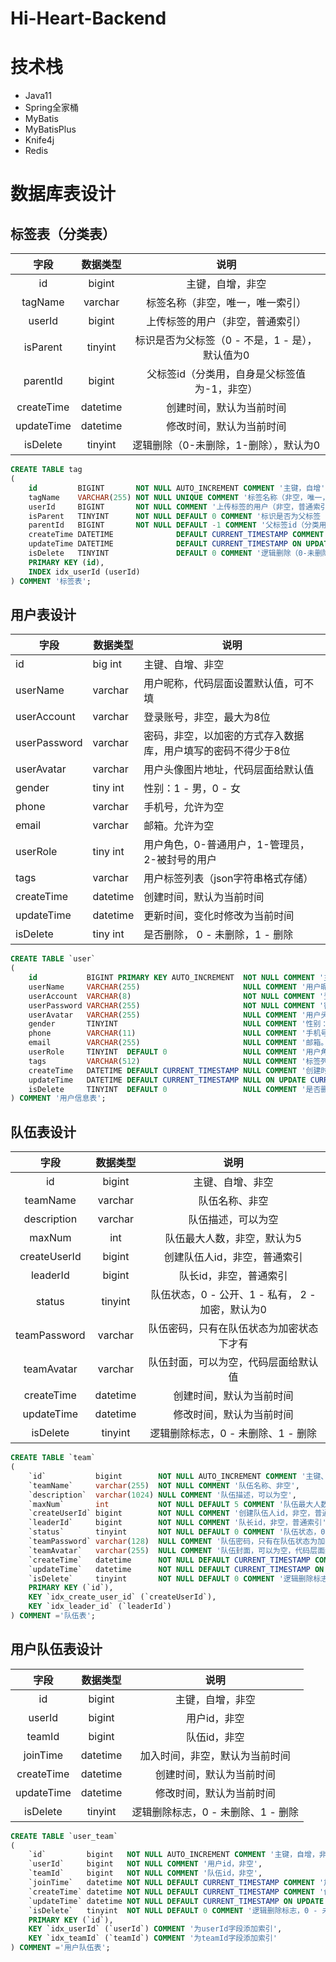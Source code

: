 # Hi-Heart-Backend

# 技术栈

- Java11
- Spring全家桶
- MyBatis
- MyBatisPlus
- Knife4j
- Redis

# 数据库表设计

## 标签表（分类表）

|     字段     |   数据类型   |              说明              |
|:----------:|:--------:|:----------------------------:|
|     id     |  bigint  |           主键，自增，非空           |
|  tagName   | varchar  |       标签名称（非空，唯一，唯一索引）       |
|   userId   |  bigint  |       上传标签的用户（非空，普通索引）       |
|  isParent  | tinyint  | 标识是否为父标签（0 - 不是，1 - 是），默认值为0 |
|  parentId  |  bigint  |   父标签id（分类用，自身是父标签值为-1，非空）   |
| createTime | datetime |         创建时间，默认为当前时间         |
| updateTime | datetime |         修改时间，默认为当前时间         |
|  isDelete  | tinyint  |    逻辑删除（0-未删除，1-删除），默认为0     |

```sql
CREATE TABLE tag
(
    id         BIGINT       NOT NULL AUTO_INCREMENT COMMENT '主键，自增',
    tagName    VARCHAR(255) NOT NULL UNIQUE COMMENT '标签名称（非空，唯一，唯一索引）',
    userId     BIGINT       NOT NULL COMMENT '上传标签的用户（非空，普通索引）',
    isParent   TINYINT      NOT NULL DEFAULT 0 COMMENT '标识是否为父标签（0 - 不是，1 - 是），默认值为0',
    parentId   BIGINT       NOT NULL DEFAULT -1 COMMENT '父标签id（分类用，自身是父标签值为-1，非空）',
    createTime DATETIME              DEFAULT CURRENT_TIMESTAMP COMMENT '创建时间，默认为当前时间',
    updateTime DATETIME              DEFAULT CURRENT_TIMESTAMP ON UPDATE CURRENT_TIMESTAMP COMMENT '修改时间，默认为当前时间',
    isDelete   TINYINT               DEFAULT 0 COMMENT '逻辑删除（0-未删除，1-删除），默认为0',
    PRIMARY KEY (id),
    INDEX idx_userId (userId)
) COMMENT '标签表';
```

## 用户表设计

| 字段           | 数据类型     | 说明                              |
|--------------|----------|---------------------------------|
| id           | big int  | 主键、自增、非空                        |
| userName     | varchar  | 用户昵称，代码层面设置默认值，可不填              |
| userAccount  | varchar  | 登录账号，非空，最大为8位                   |
| userPassword | varchar  | 密码，非空，以加密的方式存入数据库，用户填写的密码不得少于8位 |
| userAvatar   | varchar  | 用户头像图片地址，代码层面给默认值               |
| gender       | tiny int | 性别：1 - 男，0 - 女                  |
| phone        | varchar  | 手机号，允许为空                        |
| email        | varchar  | 邮箱。允许为空                         |
| userRole     | tiny int | 用户角色，0-普通用户，1-管理员，2-被封号的用户      |
| tags         | varchar  | 用户标签列表（json字符串格式存储）             |
| createTime   | datetime | 创建时间，默认为当前时间                    |
| updateTime   | datetime | 更新时间，变化时修改为当前时间                 |
| isDelete     | tiny int | 是否删除， 0 - 未删除，1 - 删除            |

```sql
CREATE TABLE `user`
(
    id           BIGINT PRIMARY KEY AUTO_INCREMENT  NOT NULL COMMENT '主键、自增、非空',
    userName     VARCHAR(255)                       NULL COMMENT '用户昵称，代码层面设置默认值，可不填',
    userAccount  VARCHAR(8)                         NOT NULL COMMENT '登录账号，非空，最大为8位',
    userPassword VARCHAR(255)                       NOT NULL COMMENT '密码，非空，以加密的方式存入数据库，用户填写的密码不得少于8位',
    userAvatar   VARCHAR(255)                       NULL COMMENT '用户头像图片地址，代码层面给默认值',
    gender       TINYINT                            NULL COMMENT '性别：1 - 男，0 - 女',
    phone        VARCHAR(11)                        NULL COMMENT '手机号，允许为空',
    email        VARCHAR(255)                       NULL COMMENT '邮箱。允许为空',
    userRole     TINYINT  DEFAULT 0                 NULL COMMENT '用户角色，0-普通用户，1-管理员，2-被封号的用户',
    tags         VARCHAR(512)                       NULL COMMENT '标签列表',
    createTime   DATETIME DEFAULT CURRENT_TIMESTAMP NULL COMMENT '创建时间，默认为当前时间',
    updateTime   DATETIME DEFAULT CURRENT_TIMESTAMP NULL ON UPDATE CURRENT_TIMESTAMP COMMENT '更新时间，变化时修改为当前时间',
    isDelete     TINYINT  DEFAULT 0                 NULL COMMENT '是否删除，0 - 未删除，1 - 删除'
) COMMENT '用户信息表';

```

## 队伍表设计

|      字段      |   数据类型   |               说明                |
|:------------:|:--------:|:-------------------------------:|
|      id      |  bigint  |            主键、自增、非空             |
|   teamName   | varchar  |             队伍名称、非空             |
| description  | varchar  |            队伍描述，可以为空            |
|    maxNum    |   int    |         队伍最大人数，非空，默认为5          |
| createUserId |  bigint  |         创建队伍人id，非空，普通索引         |
|   leaderId   |  bigint  |          队长id，非空，普通索引           |
|    status    | tinyint  | 队伍状态，0 - 公开、1 - 私有， 2 - 加密，默认为0 |
| teamPassword | varchar  |      队伍密码，只有在队伍状态为加密状态下才有       |
|  teamAvatar  | varchar  |       队伍封面，可以为空，代码层面给默认值        |
|  createTime  | datetime |          创建时间，默认为当前时间           |
|  updateTime  | datetime |          修改时间，默认为当前时间           |
|   isDelete   | tinyint  |      逻辑删除标志，0 - 未删除、1 - 删除      |

```sql
CREATE TABLE `team`
(
    `id`           bigint        NOT NULL AUTO_INCREMENT COMMENT '主键、自增、非空',
    `teamName`     varchar(255)  NOT NULL COMMENT '队伍名称、非空',
    `description`  varchar(1024) NULL COMMENT '队伍描述，可以为空',
    `maxNum`       int           NOT NULL DEFAULT 5 COMMENT '队伍最大人数，非空，默认为5',
    `createUserId` bigint        NOT NULL COMMENT '创建队伍人id，非空，普通索引',
    `leaderId`     bigint        NOT NULL COMMENT '队长id，非空，普通索引',
    `status`       tinyint       NOT NULL DEFAULT 0 COMMENT '队伍状态，0 - 公开、1 - 私有，2 - 加密，默认为0',
    `teamPassword` varchar(128)  NULL COMMENT '队伍密码，只有在队伍状态为加密状态下才有',
    `teamAvatar`   varchar(255)  NULL COMMENT '队伍封面，可以为空，代码层面给默认值',
    `createTime`   datetime      NOT NULL DEFAULT CURRENT_TIMESTAMP COMMENT '创建时间，默认为当前时间',
    `updateTime`   datetime      NOT NULL DEFAULT CURRENT_TIMESTAMP ON UPDATE CURRENT_TIMESTAMP COMMENT '修改时间，默认为当前时间',
    `isDelete`     tinyint       NOT NULL DEFAULT 0 COMMENT '逻辑删除标志，0 - 未删除、1 - 删除',
    PRIMARY KEY (`id`),
    KEY `idx_create_user_id` (`createUserId`),
    KEY `idx_leader_id` (`leaderId`)
) COMMENT ='队伍表';

```

## 用户队伍表设计

|     字段     |   数据类型   |          说明           |
|:----------:|:--------:|:---------------------:|
|     id     |  bigint  |       主键，自增，非空        |
|   userId   |  bigint  |        用户id，非空        |
|   teamId   |  bigint  |        队伍id，非空        |
|  joinTime  | datetime |    加入时间，非空，默认为当前时间    |
| createTime | datetime |     创建时间，默认为当前时间      |
| updateTime | datetime |     修改时间，默认为当前时间      |
|  isDelete  | tinyint  | 逻辑删除标志，0 - 未删除、1 - 删除 |

```sql
CREATE TABLE `user_team`
(
    `id`         bigint   NOT NULL AUTO_INCREMENT COMMENT '主键，自增，非空',
    `userId`     bigint   NOT NULL COMMENT '用户id，非空',
    `teamId`     bigint   NOT NULL COMMENT '队伍id，非空',
    `joinTime`   datetime NOT NULL DEFAULT CURRENT_TIMESTAMP COMMENT '加入时间，非空，默认为当前时间',
    `createTime` datetime NOT NULL DEFAULT CURRENT_TIMESTAMP COMMENT '创建时间，默认为当前时间',
    `updateTime` datetime NOT NULL DEFAULT CURRENT_TIMESTAMP ON UPDATE CURRENT_TIMESTAMP COMMENT '修改时间，默认为当前时间',
    `isDelete`   tinyint  NOT NULL DEFAULT 0 COMMENT '逻辑删除标志，0 - 未删除、1 - 删除',
    PRIMARY KEY (`id`),
    KEY `idx_userId` (`userId`) COMMENT '为userId字段添加索引',
    KEY `idx_teamId` (`teamId`) COMMENT '为teamId字段添加索引'
) COMMENT ='用户队伍表';

```

